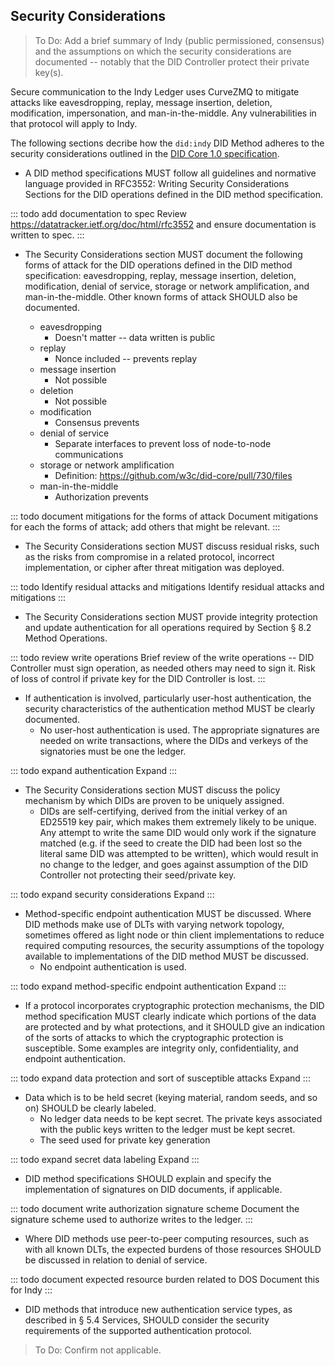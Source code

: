 ## Security Considerations

> To Do: Add a brief summary of Indy (public permissioned, consensus) and the assumptions on which the security considerations are documented -- notably that the DID Controller protect their private key(s).

Secure communication to the Indy Ledger uses CurveZMQ to mitigate attacks like eavesdropping, replay, message insertion, deletion, modification, impersonation, and man-in-the-middle. Any vulnerabilities in that protocol will apply to Indy.

The following sections decribe how the `did:indy` DID Method adheres to the security considerations outlined in the [DID Core 1.0 specification](https://w3c.github.io/did-core).

- A DID method specifications MUST follow all guidelines and normative language provided in RFC3552: Writing Security Considerations Sections for the DID operations defined in the DID method specification.

::: todo add documentation to spec
Review https://datatracker.ietf.org/doc/html/rfc3552 and ensure documentation is written to spec.
:::

- The Security Considerations section MUST document the following forms of attack for the DID operations defined in the DID method specification: eavesdropping, replay, message insertion, deletion, modification, denial of service, storage or network amplification, and man-in-the-middle. Other known forms of attack SHOULD also be documented.
  
  - eavesdropping
    - Doesn't matter -- data written is public
  - replay
    - Nonce included -- prevents replay
  - message insertion
    - Not possible
  - deletion
    - Not possible
  - modification
    - Consensus prevents
  - denial of service
    - Separate interfaces to prevent loss of node-to-node communications
  - storage or network amplification
    - Definition: https://github.com/w3c/did-core/pull/730/files
  - man-in-the-middle
    - Authorization prevents

::: todo document mitigations for the forms of attack
Document mitigations for each the forms of attack; add others that might be relevant.
:::

- The Security Considerations section MUST discuss residual risks, such as the risks from compromise in a related protocol, incorrect implementation, or cipher after threat mitigation was deployed.

::: todo Identify residual attacks and mitigations
Identify residual attacks and mitigations
:::

- The Security Considerations section MUST provide integrity protection and update authentication for all operations required by Section § 8.2 Method Operations.

::: todo review write operations
Brief review of the write operations -- DID Controller must sign operation, as needed others may need to sign it. Risk of loss of control if private key for the DID Controller is lost.
:::

- If authentication is involved, particularly user-host authentication, the security characteristics of the authentication method MUST be clearly documented.
  - No user-host authentication is used. The appropriate signatures are needed on write transactions, where the DIDs and verkeys of the signatories must be one the ledger.

::: todo expand authentication
Expand
:::

- The Security Considerations section MUST discuss the policy mechanism by which DIDs are proven to be uniquely assigned.
  - DIDs are self-certifying, derived from the initial verkey of an ED25519 key pair, which makes them extremely likely to be unique. Any attempt to write the same DID would only work if the signature matched (e.g. if the seed to create the DID had been lost so the literal same DID was attempted to be written), which would result in no change to the ledger, and goes against assumption of the DID Controller not protecting their seed/private key.

::: todo expand security considerations
Expand
:::

- Method-specific endpoint authentication MUST be discussed. Where DID methods make use of DLTs with varying network topology, sometimes offered as light node or thin client implementations to reduce required computing resources, the security assumptions of the topology available to implementations of the DID method MUST be discussed.
  - No endpoint authentication is used.

::: todo expand method-specific endpoint authentication
Expand
:::

- If a protocol incorporates cryptographic protection mechanisms, the DID method specification MUST clearly indicate which portions of the data are protected and by what protections, and it SHOULD give an indication of the sorts of attacks to which the cryptographic protection is susceptible. Some examples are integrity only, confidentiality, and endpoint authentication.

::: todo expand data protection and sort of susceptible attacks
Expand
:::

- Data which is to be held secret (keying material, random seeds, and so on) SHOULD be clearly labeled.
  - No ledger data needs to be kept secret. The private keys associated with the public keys written to the ledger must be kept secret.
  - The seed used for private key generation

::: todo expand secret data labeling
Expand
:::

- DID method specifications SHOULD explain and specify the implementation of signatures on DID documents, if applicable.

::: todo document write authorization signature scheme
Document the signature scheme used to authorize writes to the ledger.
:::

- Where DID methods use peer-to-peer computing resources, such as with all known DLTs, the expected burdens of those resources SHOULD be discussed in relation to denial of service.

::: todo document expected resource burden related to DOS
Document this for Indy
:::

- DID methods that introduce new authentication service types, as described in § 5.4 Services, SHOULD consider the security requirements of the supported authentication protocol.

> To Do: Confirm not applicable.
